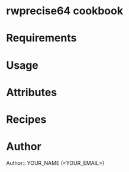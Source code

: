 # rwprecise64 cookbook

# Requirements

# Usage

# Attributes

# Recipes

# Author

Author:: YOUR_NAME (<YOUR_EMAIL>)
